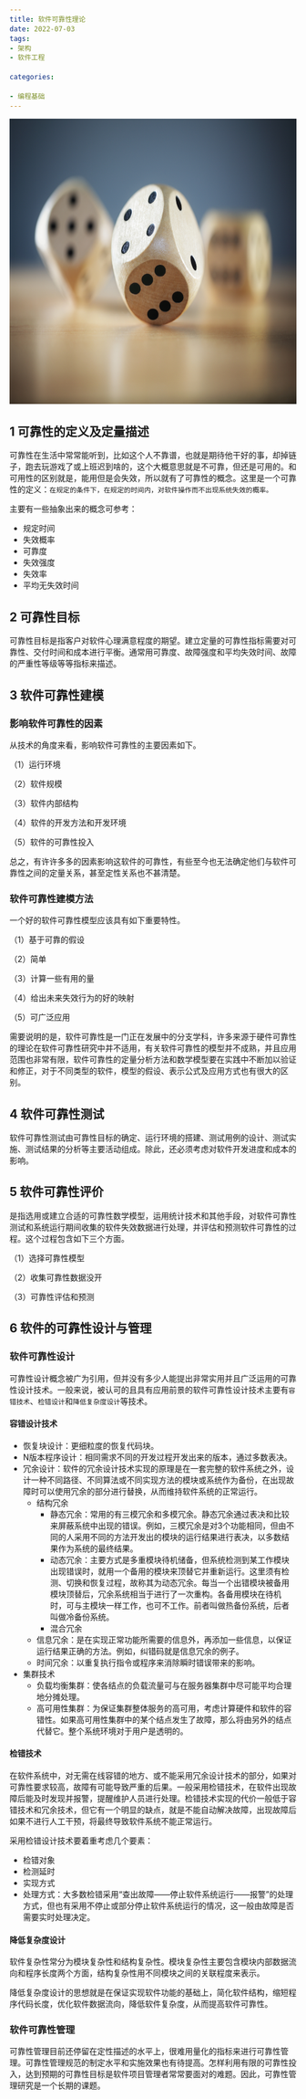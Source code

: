 ```yaml
---
title: 软件可靠性理论
date: 2022-07-03
tags: 
- 架构
- 软件工程

categories:

- 编程基础
---
```


<img width="100%" height="500" src="/assets/VCG41N531316319.jpg"/>



## 1 可靠性的定义及定量描述

可靠性在生活中常常能听到，比如这个人不靠谱，也就是期待他干好的事，却掉链子，跑去玩游戏了或上班迟到啥的，这个大概意思就是不可靠，但还是可用的。和可用性的区别就是，能用但是会失效，所以就有了可靠性的概念。这里是一个可靠性的定义：`在规定的条件下，在规定的时间内，对软件操作而不出现系统失效的概率。`





主要有一些抽象出来的概念可参考：

- 规定时间
- 失效概率
- 可靠度
- 失效强度
- 失效率
- 平均无失效时间



## 2 可靠性目标

可靠性目标是指客户对软件心理满意程度的期望。建立定量的可靠性指标需要对可靠性、交付时间和成本进行平衡。通常用可靠度、故障强度和平均失效时间、故障的严重性等级等等指标来描述。



## 3 软件可靠性建模

### **影响软件可靠性的因素**

从技术的角度来看，影响软件可靠性的主要因素如下。

（1）运行环境

（2）软件规模

（3）软件内部结构

（4）软件的开发方法和开发环境

（5）软件的可靠性投入

总之，有许许多多的因素影响这软件的可靠性，有些至今也无法确定他们与软件可靠性之间的定量关系，甚至定性关系也不甚清楚。

### **软件可靠性建模方法**

一个好的软件可靠性模型应该具有如下重要特性。

（1）基于可靠的假设

（2）简单

（3）计算一些有用的量

（4）给出未来失效行为的好的映射

（5）可广泛应用

需要说明的是，软件可靠性是一门正在发展中的分支学科，许多来源于硬件可靠性的理论在软件可靠性研究中并不适用，有关软件可靠性的模型并不成熟，并且应用范围也非常有限，软件可靠性的定量分析方法和数学模型要在实践中不断加以验证和修正，对于不同类型的软件，模型的假设、表示公式及应用方式也有很大的区别。



## 4 软件可靠性测试

软件可靠性测试由可靠性目标的确定、运行环境的搭建、测试用例的设计、测试实施、测试结果的分析等主要活动组成。除此，还必须考虑对软件开发进度和成本的影响。



## 5 软件可靠性评价

是指选用或建立合适的可靠性数学模型，运用统计技术和其他手段，对软件可靠性测试和系统运行期间收集的软件失效数据进行处理，并评估和预测软件可靠性的过程。这个过程包含如下三个方面。

（1）选择可靠性模型

（2）收集可靠性数据没开

（3）可靠性评估和预测



## 6 软件的可靠性设计与管理

### **软件可靠性设计**

可靠性设计概念被广为引用，但并没有多少人能提出非常实用并且广泛运用的可靠性设计技术。一般来说，被认可的且具有应用前景的软件可靠性设计技术主要有`容错技术`、`检错设计`和`降低复杂度设计`等技术。

#### **容错设计技术**

- 恢复块设计：更细粒度的恢复代码块。
- N版本程序设计：相同需求不同的开发过程开发出来的版本，通过多数表决。
- 冗余设计：软件的冗余设计技术实现的原理是在一套完整的软件系统之外，设计一种不同路径、不同算法或不同实现方法的模块或系统作为备份，在出现故障时可以使用冗余的部分进行替换，从而维持软件系统的正常运行。
  - 结构冗余
    - 静态冗余：常用的有三模冗余和多模冗余。静态冗余通过表决和比较来屏蔽系统中出现的错误。例如，三模冗余是对3个功能相同，但由不同的人采用不同的方法开发出的模块的运行结果进行表决，以多数结果作为系统的最终结果。
    - 动态冗余：主要方式是多重模块待机储备，但系统检测到某工作模块出现错误时，就用一个备用的模块来顶替它并重新运行。这里须有检测、切换和恢复过程，故称其为动态冗余。每当一个出错模块被备用模块顶替后，冗余系统相当于进行了一次重构。各备用模块在待机时，可与主模块一样工作，也可不工作。前者叫做热备份系统，后者叫做冷备份系统。
    - 混合冗余
  - 信息冗余：是在实现正常功能所需要的信息外，再添加一些信息，以保证运行结果正确的方法。例如，纠错码就是信息冗余的例子。
  - 时间冗余：以重复执行指令或程序来消除瞬时错误带来的影响。
- 集群技术
  - 负载均衡集群：使各结点的负载流量可与在服务器集群中尽可能平均合理地分摊处理。
  - 高可用性集群：为保证集群整体服务的高可用，考虑计算硬件和软件的容错性。如果高可用性集群中的某个结点发生了故障，那么将由另外的结点代替它。整个系统环境对于用户是透明的。

#### **检错技术**

在软件系统中，对无需在线容错的地方、或不能采用冗余设计技术的部分，如果对可靠性要求较高，故障有可能导致严重的后果。一般采用检错技术，在软件出现故障后能及时发现并报警，提醒维护人员进行处理。检错技术实现的代价一般低于容错技术和冗余技术，但它有一个明显的缺点，就是不能自动解决故障，出现故障后如果不进行人工干预，将最终导致软件系统不能正常运行。

采用检错设计技术要着重考虑几个要素：

- 检错对象
- 检测延时
- 实现方式
- 处理方式：大多数检错采用“查出故障——停止软件系统运行——报警”的处理方式，但也有采用不停止或部分停止软件系统运行的情况，这一般由故障是否需要实时处理决定。

#### **降低复杂度设计**

软件复杂性常分为模块复杂性和结构复杂性。模块复杂性主要包含模块内部数据流向和程序长度两个方面，结构复杂性用不同模块之间的关联程度来表示。

降低复杂度设计的思想就是在保证实现软件功能的基础上，简化软件结构，缩短程序代码长度，优化软件数据流向，降低软件复杂度，从而提高软件可靠性。



### **软件可靠性管理**

可靠性管理目前还停留在定性描述的水平上，很难用量化的指标来进行可靠性管理。可靠性管理规范的制定水平和实施效果也有待提高。怎样利用有限的可靠性投入，达到预期的可靠性目标是软件项目管理者常常要面对的难题。因此，可靠性管理研究是一个长期的课题。









